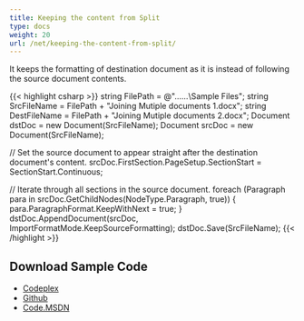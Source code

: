 ```yaml
---
title: Keeping the content from Split
type: docs
weight: 20
url: /net/keeping-the-content-from-split/
---
```


It keeps the formatting of destination document as it is instead of following the source document contents.

{{< highlight csharp >}}
string FilePath = @"..\..\..\Sample Files\";
string SrcFileName = FilePath + "Joining Mutiple documents 1.docx";
string DestFileName = FilePath + "Joining Mutiple documents 2.docx";
Document dstDoc = new Document(SrcFileName);
Document srcDoc = new Document(SrcFileName);

// Set the source document to appear straight after the destination document's content.
srcDoc.FirstSection.PageSetup.SectionStart = SectionStart.Continuous;

// Iterate through all sections in the source document.
foreach (Paragraph para in srcDoc.GetChildNodes(NodeType.Paragraph, true))
{
    para.ParagraphFormat.KeepWithNext = true;
}
dstDoc.AppendDocument(srcDoc, ImportFormatMode.KeepSourceFormatting);
dstDoc.Save(SrcFileName);
{{< /highlight >}}
## **Download Sample Code**
- [Codeplex](https://asposeopenxml.codeplex.com/releases/view/617779)
- [Github](https://github.com/aspose-words/Aspose.Words-for-.NET/releases/tag/MissingFeaturesofOpenXMLWordsv1.1)
- [Code.MSDN](https://code.msdn.microsoft.com/Missing-Features-in-6a2c882b)
